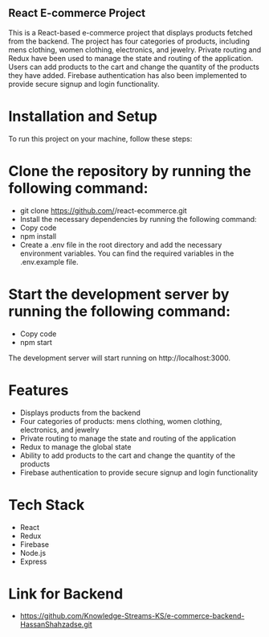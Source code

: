 ## React E-commerce Project
This is a React-based e-commerce project that displays products fetched from the backend. The project has four categories of products, including mens clothing, women clothing, electronics, and jewelry. Private routing and Redux have been used to manage the state and routing of the application. Users can add products to the cart and change the quantity of the products they have added. Firebase authentication has also been implemented to provide secure signup and login functionality.

# Installation and Setup
To run this project on your machine, follow these steps:

# Clone the repository by running the following command:

- git clone https://github.com/<your-username>/react-ecommerce.git
- Install the necessary dependencies by running the following command:
- Copy code
- npm install
- Create a .env file in the root directory and add the necessary environment variables. You can find the required variables in the .env.example file.

# Start the development server by running the following command:

- Copy code
- npm start

The development server will start running on http://localhost:3000.

# Features
- Displays products from the backend
- Four categories of products: mens clothing, women clothing, electronics, and jewelry
- Private routing to manage the state and routing of the application
- Redux to manage the global state
- Ability to add products to the cart and change the quantity of the products
- Firebase authentication to provide secure signup and login functionality
# Tech Stack
- React
- Redux
- Firebase
- Node.js
- Express

# Link for Backend
- https://github.com/Knowledge-Streams-KS/e-commerce-backend-HassanShahzadse.git
